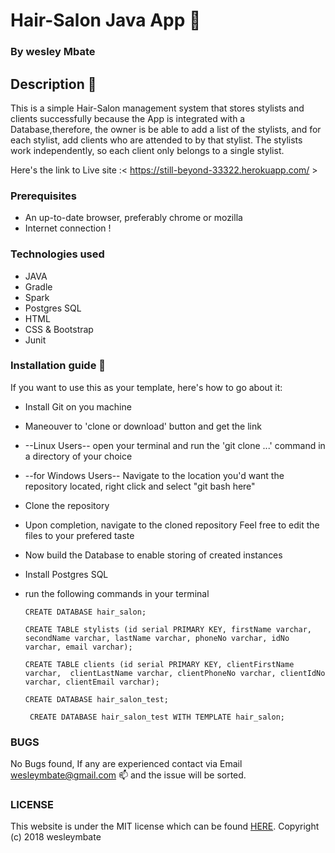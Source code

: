 # Hair-Salon Java App :haircut:

### By wesley Mbate

## Description :notebook:

  This is a simple Hair-Salon management system that stores stylists and clients successfully because the App is integrated with a Database,therefore, the owner is be able to add a list of the stylists, and for each stylist, add clients who are attended to by that stylist. The stylists work independently, so each client only belongs to a single stylist.


 Here's the link to Live site :< https://still-beyond-33322.herokuapp.com/ >

### Prerequisites

 * An up-to-date browser, preferably chrome or mozilla
 * Internet connection !


### Technologies used

   * JAVA
   * Gradle
   * Spark
   * Postgres SQL
   * HTML
   * CSS & Bootstrap
   * Junit

### Installation guide :notebook:

  If you want to use this as your template, here's how to go about it:

  * Install Git on you machine
  * Maneouver to 'clone or download' button and get the link
  * --Linux Users-- open your terminal and run the 'git clone ...' command in a directory of your choice
  * --for Windows Users-- Navigate to the location you'd want the repository located, right click and select "git bash here"
  * Clone the repository
  * Upon completion, navigate to the cloned repository
  Feel free to edit the files to your prefered taste

  * Now build the Database to enable storing of created instances
  * Install Postgres SQL
  * run the following commands in your terminal

        CREATE DATABASE hair_salon;

        CREATE TABLE stylists (id serial PRIMARY KEY, firstName varchar, secondName varchar, lastName varchar, phoneNo varchar, idNo varchar, email varchar);

        CREATE TABLE clients (id serial PRIMARY KEY, clientFirstName varchar,  clientLastName varchar, clientPhoneNo varchar, clientIdNo varchar, clientEmail varchar);

        CREATE DATABASE hair_salon_test;

         CREATE DATABASE hair_salon_test WITH TEMPLATE hair_salon;


### BUGS
No Bugs found, If any are experienced contact via Email wesleymbate@gmail.com :mailbox: and the issue will be sorted.


### LICENSE
 This website is under the MIT license which can be found [HERE](LICENSE).
 Copyright (c) 2018 wesleymbate
